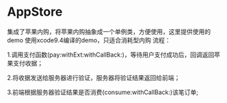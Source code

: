 # AppStore
集成了苹果内购，将苹果内购抽象成一个单例类，方便使用，这里提供使用的demo
使用xcode9.4编译的demo，只适合消耗型内购
流程：

1.调用支付函数(pay:withExt:withCallBack:)，等待用户支付成功后，回调返回苹果支付收据；

2.将收据发送给服务器进行验证，服务器将验证结果返回给前端；

3.前端根据服务器验证结果是否消费(consume:withCallBack:)该笔订单;

